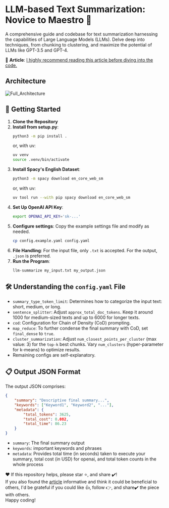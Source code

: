 # LLM-based Text Summarization: Novice to Maestro 🚀
A comprehensive guide and codebase for text summarization harnessing the capabilities of Large Language Models (LLMs). Delve deep into techniques, from chunking to clustering, and maximize the potential of LLMs like GPT-3.5 and GPT-4.

📄 **Article**: [I highly recommend reading this article before diving into the code.](https://sourajit16-02-93.medium.com/text-summarization-unleashed-novice-to-maestro-with-llms-and-instant-code-solutions-8d26747689c4)

## Architecture
![Full_Architecture](https://github.com/ritun16/llm-text-summarization/assets/44939374/5e6f62a4-5356-43ff-9500-11f8e4d60dd7)


## 🚀 Getting Started
1. **Clone the Repository**
2. **Install from setup.py**: 
    ```bash
    python3 -m pip install .
    ```
    or, with uv:
    ```bash
    uv venv
    source .venv/bin/activate
    ```
3. **Install Spacy's English Dataset**: 
    ```bash
    python3 -m spacy download en_core_web_sm
    ```
    or, with uv:
    ```bash
    uv tool run --with pip spacy download en_core_web_sm
    ```
4. **Set Up OpenAI API Key**: 
    ```bash
    export OPENAI_API_KEY='sk-...'
    ```
5. **Configure settings**: Copy the example settings file and modify as needed.
    ```bash
    cp config.example.yaml config.yaml
    ```
6. **File Handling**: For the input file, only `.txt` is accepted. For the output, `.json` is preferred.
7. **Run the Program**: 
    ```bash
    llm-summarize my_input.txt my_output.json
    ```

## 🛠 Understanding the `config.yaml` File
- `summary_type_token_limit`: Determines how to categorize the input text: short, medium, or long.
- `sentence_splitter`: Adjust `approx_total_doc_tokens`. Keep it around 1000 for medium-sized texts and up to 6000 for longer texts.
- `cod`: Configuration for Chain of Density (CoD) prompting.
- `map_reduce`: To further condense the final summary with CoD, set `final_dense` to `true`.
- `cluster_summarization`: Adjust `num_closest_points_per_cluster` (max value: 3) for the `top-k` best chunks. Vary `num_clusters` (hyper-parameter for k-means) to optimize results.
- Remaining configs are self-explanatory.

## 📋 Output JSON Format
The output JSON comprises:
```json
{
    "summary": "Descriptive final summary...",
    "keywords": ["Keyword1", "Keyword2", "..."],
    "metadata": {
        "total_tokens": 3625,
        "total_cost": 0.082,
        "total_time": 86.23
    }
}
```
- `summary`: The final summary output
- `keywords`: important keywords and phrases
- `metadata`: Provides total time (in seconds) taken to execute your summary, total cost (in USD) for openai, and total token counts in the whole process

❤️ If this repository helps, please star ⭐, and share ✔️! <br>
If you also found the [article](https://sourajit16-02-93.medium.com/text-summarization-unleashed-novice-to-maestro-with-llms-and-instant-code-solutions-8d26747689c4) informative and think it could be beneficial to others, I'd be grateful if you could like 👍, follow 👉, and share✔️ the piece with others. <br>
Happy coding!
